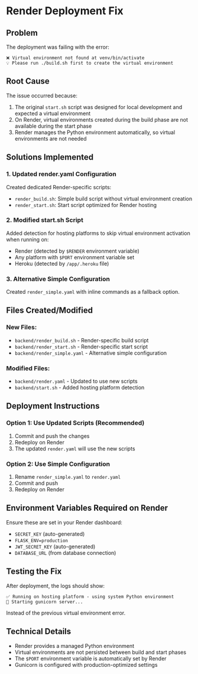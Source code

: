 # Render Deployment Fix

## Problem
The deployment was failing with the error:
```
❌ Virtual environment not found at venv/bin/activate
💡 Please run ./build.sh first to create the virtual environment
```

## Root Cause
The issue occurred because:
1. The original `start.sh` script was designed for local development and expected a virtual environment
2. On Render, virtual environments created during the build phase are not available during the start phase
3. Render manages the Python environment automatically, so virtual environments are not needed

## Solutions Implemented

### 1. Updated render.yaml Configuration
Created dedicated Render-specific scripts:
- `render_build.sh`: Simple build script without virtual environment creation
- `render_start.sh`: Start script optimized for Render hosting

### 2. Modified start.sh Script
Added detection for hosting platforms to skip virtual environment activation when running on:
- Render (detected by `$RENDER` environment variable)
- Any platform with `$PORT` environment variable set
- Heroku (detected by `/app/.heroku` file)

### 3. Alternative Simple Configuration
Created `render_simple.yaml` with inline commands as a fallback option.

## Files Created/Modified

### New Files:
- `backend/render_build.sh` - Render-specific build script
- `backend/render_start.sh` - Render-specific start script  
- `backend/render_simple.yaml` - Alternative simple configuration

### Modified Files:
- `backend/render.yaml` - Updated to use new scripts
- `backend/start.sh` - Added hosting platform detection

## Deployment Instructions

### Option 1: Use Updated Scripts (Recommended)
1. Commit and push the changes
2. Redeploy on Render
3. The updated `render.yaml` will use the new scripts

### Option 2: Use Simple Configuration
1. Rename `render_simple.yaml` to `render.yaml`
2. Commit and push
3. Redeploy on Render

## Environment Variables Required on Render
Ensure these are set in your Render dashboard:
- `SECRET_KEY` (auto-generated)
- `FLASK_ENV=production`
- `JWT_SECRET_KEY` (auto-generated)  
- `DATABASE_URL` (from database connection)

## Testing the Fix
After deployment, the logs should show:
```
✅ Running on hosting platform - using system Python environment
🚀 Starting gunicorn server...
```

Instead of the previous virtual environment error.

## Technical Details
- Render provides a managed Python environment
- Virtual environments are not persisted between build and start phases
- The `$PORT` environment variable is automatically set by Render
- Gunicorn is configured with production-optimized settings